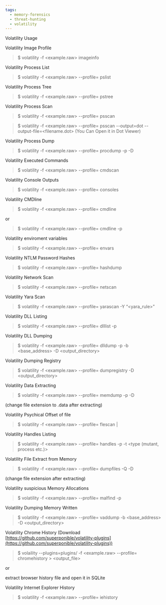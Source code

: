 ```yaml
---
tags:
  - memory-forensics
  - threat-hunting
  - volatility
---
```

Volatility Usage

Volatility Image Profile

>$ volatility -f <example.raw> imageinfo

Volatility Process List

>$ volatility -f <example.raw> --profile=<profile> pslist

Volatility Process Tree

>$ volatility -f <example.raw> --profile=<profile> pstree

Volatility Process Scan

>$ volatility -f <example.raw> --profile=<profile> psscan

>$ volatility -f <example.raw> --profile=<profile> psscan --output=dot --output-file=<filename.dot> (You Can Open it in Dot Viewer)

Volatility Process Dump

>$ volatility -f <example.raw> --profile=<profile> procdump -p <pid> -D <output/>

Volatility Executed Commands

>$ volatility -f <example.raw> --profile=<profile> cmdscan

Volatility Console Outputs

>$ volatility -f <example.raw> --profile=<profile> consoles

Volatility CMDline

>$ volatility -f <example.raw> --profile=<profile> cmdline

or

>$ volatility -f <example.raw> --profile=<profile> cmdline -p <pid>

Volatility enviroment variables

>$ volatility -f <example.raw> --profile=<profile> envars

Volatility NTLM Password Hashes

>$ volatility -f <example.raw> --profile=<profile> hashdump

Volatility Network Scan

>$ volatility -f <example.raw> --profile=<profile> netscan

Volatility Yara Scan

>$ volatility -f <example.raw> --profile=<profile> yarascan -Y “<yara_rule>”

Volatility DLL Listing

>$ volatility -f <example.raw> --profile=<profile> dlllist -p <pid>

Volatility DLL Dumping

>$ volatility -f <example.raw> --profile=<profile> dlldump -p <pid> -b <base_address> -D <output_directory>

Volatility Dumping Registry

>$ volatility -f <example.raw> --profile=<profile> dumpregistry -D <output_directory>

Volatility Data Extracting

>$ volatility -f <example.raw> --profile=<profile> memdump -p <pid> -D <output>

(change file extension to .data after extracting)

Volatility Psychical Offset of file

>$ volatility -f <example.raw> --profile=<profile> flescan | <filename>

Volatility Handles Listing

>$ volatility -f <example.raw> --profile=<profile> handles -p <pid> -t <type (mutant, process etc.)>

Volatility File Extract from Memory

>$ volatility -f <example.raw> --profile=<profile> dumpfiles -Q <dataoffset> -D <output-directory>

(change file extension after extracting)

Volatility suspicious Memory Allocations

>$ volatility -f <example.raw> --profile=<profile> malfind -p <pid>

Volatility Dumping Memory Written

>$ volatility -f <example.raw> --profile=<profile> vaddump -b <base_address> -D <output_directory>

Volatility Chrome History (Download [https://github.com/superponible/volatility-plugins](https://github.com/superponible/volatility-plugins))

>$ volaility --plugins=plugins/ -f <example.raw> --profile=<profile> chromehistory > <output_file>

or

extract browser history file and open it in SQLite


Volatility Internet Explorer History
>$ volatility -f <example.raw> --profile=<profile> iehistory